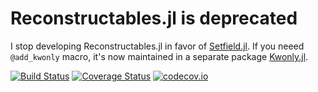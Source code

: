 # Reconstructables.jl is deprecated

I stop developing Reconstructables.jl in favor of [Setfield.jl](https://github.com/jw3126/Setfield.jl).  If you neeed `@add_kwonly` macro, it's now maintained in a separate package [Kwonly.jl](https://github.com/tkf/Kwonly.jl).


[![Build Status][travis-img]][travis-url]
[![Coverage Status][coveralls-img]][coveralls-url]
[![codecov.io][codecov-img]][codecov-url]

[travis-img]: https://travis-ci.org/tkf/Reconstructables.jl.svg?branch=master
[travis-url]: https://travis-ci.org/tkf/Reconstructables.jl
[coveralls-img]: https://coveralls.io/repos/tkf/Reconstructables.jl/badge.svg?branch=master&service=github
[coveralls-url]: https://coveralls.io/github/tkf/Reconstructables.jl?branch=master
[codecov-img]: http://codecov.io/github/tkf/Reconstructables.jl/coverage.svg?branch=master
[codecov-url]: http://codecov.io/github/tkf/Reconstructables.jl?branch=master
